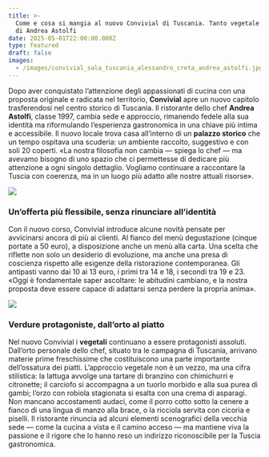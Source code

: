 ```yaml
---
title: >-
  Come e cosa si mangia al nuovo Convivial di Tuscania. Tanto vegetale nel menu
  di Andrea Astolfi
date: 2025-05-01T22:00:00.000Z
type: featured
draft: false
images:
  - /images/convivial_sala_tuscania_alessandro_creta_andrea_astolfi.jpg.webp
---
```


Dopo aver conquistato l’attenzione degli appassionati di cucina con una proposta originale e radicata nel territorio, **Convivial** apre un nuovo capitolo trasferendosi nel centro storico di Tuscania. Il ristorante dello chef **Andrea Astolfi**, classe 1997, cambia sede e approccio, rimanendo fedele alla sua identità ma riformulando l’esperienza gastronomica in una chiave più intima e accessibile. Il nuovo locale trova casa all’interno di un **palazzo storico** che un tempo ospitava una scuderia: un ambiente raccolto, suggestivo e con soli 20 coperti. «La nostra filosofia non cambia — spiega lo chef — ma avevamo bisogno di uno spazio che ci permettesse di dedicare più attenzione a ogni singolo dettaglio. Vogliamo continuare a raccontare la Tuscia con coerenza, ma in un luogo più adatto alle nostre attuali risorse».

![](/images/convivial_tuscnaia.jpg.webp)

### Un’offerta più flessibile, senza rinunciare all’identità

Con il nuovo corso, Convivial introduce alcune novità pensate per avvicinarsi ancora di più ai clienti. Al fianco del menù degustazione (cinque portate a 50 euro), a disposizione anche un menù alla carta. Una scelta che riflette non solo un desiderio di evoluzione, ma anche una presa di coscienza rispetto alle esigenze della ristorazione contemporanea. Gli antipasti vanno dai 10 ai 13 euro, i primi tra 14 e 18, i secondi tra 19 e 23. «Oggi è fondamentale saper ascoltare: le abitudini cambiano, e la nostra proposta deve essere capace di adattarsi senza perdere la propria anima».

![](/images/convivial_tuscania_menu_tuscia.jpg.webp)

### Verdure protagoniste, dall’orto al piatto

Nel nuovo Convivial i **vegetali** continuano a essere protagonisti assoluti. Dall’orto personale dello chef, situato tra le campagna di Tuscania, arrivano materie prime freschissime che costituiscono una parte importante dell’ossatura dei piatti. L’approccio vegetale non è un vezzo, ma una cifra stilistica: la lattuga avvolge una tartare di branzino con chimichurri e citronette; il carciofo si accompagna a un tuorlo morbido e alla sua purea di gambi; l’orzo con robiola stagionata si esalta con una crema di asparagi. Non mancano accostamenti audaci, come il porro cotto sotto la cenere a fianco di una lingua di manzo alla brace, o la ricciola servita con cicoria e piselli. Il ristorante rinuncia ad alcuni elementi scenografici della vecchia sede — come la cucina a vista e il camino acceso — ma mantiene viva la passione e il rigore che lo hanno reso un indirizzo riconoscibile per la Tuscia gastronomica.
